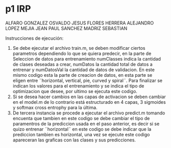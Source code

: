 # p1 IRP
ALFARO GONZALEZ OSVALDO JESUS
FLORES HERRERA ALEJANDRO
LOPEZ MEJIA JEAN PAUL
SANCHEZ MADRIZ SEBASTIAN

Instrucciones de ejecución:

1. Se debe ejecutar el archivo train.m, se deben modificar ciertos parametros dependiendo lo que se quiera predecir,
en la parte de Seleccion de datos para entrenamiento numClasses indica la cantidad de clases deseadas a crear, numDatos 
la cantidad total de datos a entrenar y numDatosVal la cantidad de datos de validacion. En este mismo codigo esta la parte de
creacion de datos, en esta parte se eligen entre ¨horizontal, vertical, pie, curved y spiral¨. Para finalizar se indican los valores para el entrenamiento 
y se indica el tipo de optimizacion que desee, por ultimo se ejecuta este codigo.
2. Si se desea hacer cambios en las capas de activacion se deben cambiar en el model.m de lo contrario está estructurado en 4 capas, 3 sigmoides y
softmax cross entrophy para la última.
3. De tercera instancia se procede a ejecutar el archivo predict.m tomando encuenta que tambien en este codigo se debe cambiar el tipo de
paramentros de la prediccion usada en el paso anterior, es decir si se quizo entrenar ¨horizontal¨ en este codigo se debe indicar que la prediccion tambien es horizontal,
una vez se ejecute este codigo apareceran las graficas con las clases y sus predicciones.
